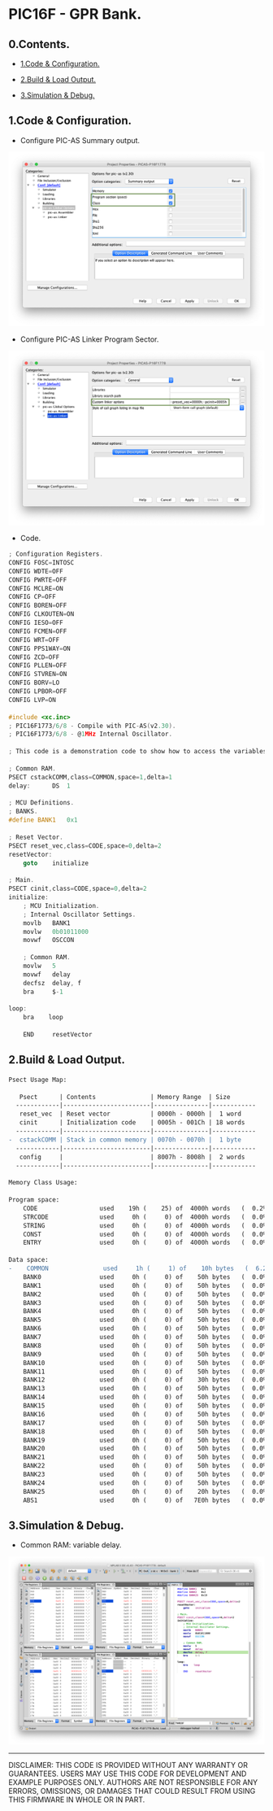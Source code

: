# PIC16F - GPR Bank.

## 0.Contents.

- [1.Code & Configuration.](#1code--configuration)

- [2.Build & Load Output.](#2build--load-output)

- [3.Simulation & Debug.](#3simulation--debug)

## 1.Code & Configuration.

- Configure PIC-AS Summary output.

<p align="center"><img alt=="" src="./pics/00.png"></p>

- Configure PIC-AS Linker Program Sector.

<p align="center"><img alt=="" src="./pics/01.png"></p>

- Code.

```c
; Configuration Registers.
CONFIG FOSC=INTOSC
CONFIG WDTE=OFF
CONFIG PWRTE=OFF
CONFIG MCLRE=ON
CONFIG CP=OFF
CONFIG BOREN=OFF
CONFIG CLKOUTEN=ON
CONFIG IESO=OFF
CONFIG FCMEN=OFF
CONFIG WRT=OFF
CONFIG PPS1WAY=ON
CONFIG ZCD=OFF
CONFIG PLLEN=OFF
CONFIG STVREN=ON
CONFIG BORV=LO
CONFIG LPBOR=OFF
CONFIG LVP=ON

#include <xc.inc>
; PIC16F1773/6/8 - Compile with PIC-AS(v2.30).
; PIC16F1773/6/8 - @1MHz Internal Oscillator.

; This code is a demonstration code to show how to access the variables present in the different Common RAM memories.
    
; Common RAM.
PSECT cstackCOMM,class=COMMON,space=1,delta=1
delay:	    DS  1

; MCU Definitions.
; BANKS.
#define	BANK1   0x1

; Reset Vector.
PSECT reset_vec,class=CODE,space=0,delta=2
resetVector:
    goto    initialize

; Main.
PSECT cinit,class=CODE,space=0,delta=2
initialize:
    ; MCU Initialization.
    ; Internal Oscillator Settings.
    movlb   BANK1
    movlw   0b01011000
    movwf   OSCCON

    ; Common RAM.
    movlw   5
    movwf   delay
    decfsz  delay, f
    bra	    $-1

loop:
    bra    loop

    END	    resetVector
```

## 2.Build & Load Output.

```diff
Psect Usage Map:

   Psect      | Contents               | Memory Range  | Size
  ------------|------------------------|---------------|------------
   reset_vec  | Reset vector           | 0000h - 0000h |  1 word   
   cinit      | Initialization code    | 0005h - 001Ch | 18 words  
  ------------|------------------------|---------------|------------
-  cstackCOMM | Stack in common memory | 0070h - 0070h |  1 byte   
  ------------|------------------------|---------------|------------
   config     |                        | 8007h - 8008h |  2 words  
  ------------|------------------------|---------------|------------

Memory Class Usage:

Program space:
    CODE                 used    19h (    25) of  4000h words   (  0.2%)
    STRCODE              used     0h (     0) of  4000h words   (  0.0%)
    STRING               used     0h (     0) of  4000h words   (  0.0%)
    CONST                used     0h (     0) of  4000h words   (  0.0%)
    ENTRY                used     0h (     0) of  4000h words   (  0.0%)

Data space:
-    COMMON               used     1h (     1) of    10h bytes   (  6.2%)
    BANK0                used     0h (     0) of    50h bytes   (  0.0%)
    BANK1                used     0h (     0) of    50h bytes   (  0.0%)
    BANK2                used     0h (     0) of    50h bytes   (  0.0%)
    BANK3                used     0h (     0) of    50h bytes   (  0.0%)
    BANK4                used     0h (     0) of    50h bytes   (  0.0%)
    BANK5                used     0h (     0) of    50h bytes   (  0.0%)
    BANK6                used     0h (     0) of    50h bytes   (  0.0%)
    BANK7                used     0h (     0) of    50h bytes   (  0.0%)
    BANK8                used     0h (     0) of    50h bytes   (  0.0%)
    BANK9                used     0h (     0) of    50h bytes   (  0.0%)
    BANK10               used     0h (     0) of    50h bytes   (  0.0%)
    BANK11               used     0h (     0) of    50h bytes   (  0.0%)
    BANK12               used     0h (     0) of    30h bytes   (  0.0%)
    BANK13               used     0h (     0) of    50h bytes   (  0.0%)
    BANK14               used     0h (     0) of    50h bytes   (  0.0%)
    BANK15               used     0h (     0) of    50h bytes   (  0.0%)
    BANK16               used     0h (     0) of    50h bytes   (  0.0%)
    BANK17               used     0h (     0) of    50h bytes   (  0.0%)
    BANK18               used     0h (     0) of    50h bytes   (  0.0%)
    BANK19               used     0h (     0) of    50h bytes   (  0.0%)
    BANK20               used     0h (     0) of    50h bytes   (  0.0%)
    BANK21               used     0h (     0) of    50h bytes   (  0.0%)
    BANK22               used     0h (     0) of    50h bytes   (  0.0%)
    BANK23               used     0h (     0) of    50h bytes   (  0.0%)
    BANK24               used     0h (     0) of    50h bytes   (  0.0%)
    BANK25               used     0h (     0) of    20h bytes   (  0.0%)
    ABS1                 used     0h (     0) of   7E0h bytes   (  0.0%)
```

## 3.Simulation & Debug.

- Common RAM: variable delay.

<p align="center"><img alt="" src="./pics/06.png"></p>

---
DISCLAIMER: THIS CODE IS PROVIDED WITHOUT ANY WARRANTY OR GUARANTEES.
USERS MAY USE THIS CODE FOR DEVELOPMENT AND EXAMPLE PURPOSES ONLY.
AUTHORS ARE NOT RESPONSIBLE FOR ANY ERRORS, OMISSIONS, OR DAMAGES THAT COULD
RESULT FROM USING THIS FIRMWARE IN WHOLE OR IN PART.